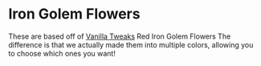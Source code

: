 # Iron Golem Flowers

These are based off of [Vanilla Tweaks](https://vanillatweaks.net) Red Iron Golem Flowers
The difference is that we actually made them into multiple colors, allowing you to choose which ones you want!
